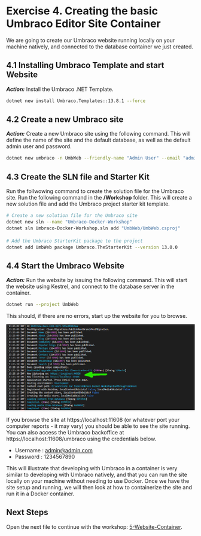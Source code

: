# Exercise 4. Creating the basic Umbraco Editor Site Container

We are going to create our Umbraco website running locally on your machine natively, and connected to the database container we just created.

## 4.1 Installing Umbraco Template and start Website

***Action:*** Install the Umbraco .NET Template.

```bash
dotnet new install Umbraco.Templates::13.8.1 --force
```

## 4.2 Create a new Umbraco site

***Action:*** Create a new Umbraco site using the following command. This will define the name of the site and the default database, as well as the default admin user and password. 

```bash
dotnet new umbraco -n UmbWeb --friendly-name "Admin User" --email "admin@admin.com" --password "1234567890" --connection-string "Server=localhost;Database=UmbracoDb;User Id=sa;Password=SQL_PassW0rd@1234;TrustServerCertificate=true"
```

## 4.3 Create the SLN file and Starter Kit

Run the follwowing command to create the solution file for the Umbraco site. Run the following command in the **/Workshop** folder. This will create a new solution file and add the Umbraco project starter kit template.

```bash
# Create a new solution file for the Umbraco site
dotnet new sln --name "Umbraco-Docker-Workshop"
dotnet sln Umbraco-Docker-Workshop.sln add "UmbWeb/UmbWeb.csproj"

# Add the Umbraco StarterKit package to the project
dotnet add UmbWeb package Umbraco.TheStarterKit --version 13.0.0
```

## 4.4 Start the Umbraco Website

***Action:*** Run the website by issuing the following command. This will start the website using Kestrel, and connect to the database server in the container.

```bash
dotnet run --project UmbWeb
```

This should, if there are no errors, start up the website for you to browse.

![2_run_site](media/2_run_site.png)

If you browse the site at https://localhost:11608 (or whatever port your computer reports - it may vary) you should be able to see the site running. You can also access the Umbraco backoffice at https://localhost:11608/umbraco using the credentials below.

- Username : admin@admin.com
- Password : 1234567890

This will illustrate that developing with Umbraco in a container is very similar to developing with Umbraco natively, and that you can run the site locally on your machine without needing to use Docker. Once we have the site setup and running, we will then look at how to containerize the site and run it in a Docker container.

## Next Steps

Open the next file to continue with the workshop: [5-Website-Container](5-Website-Container.md).


